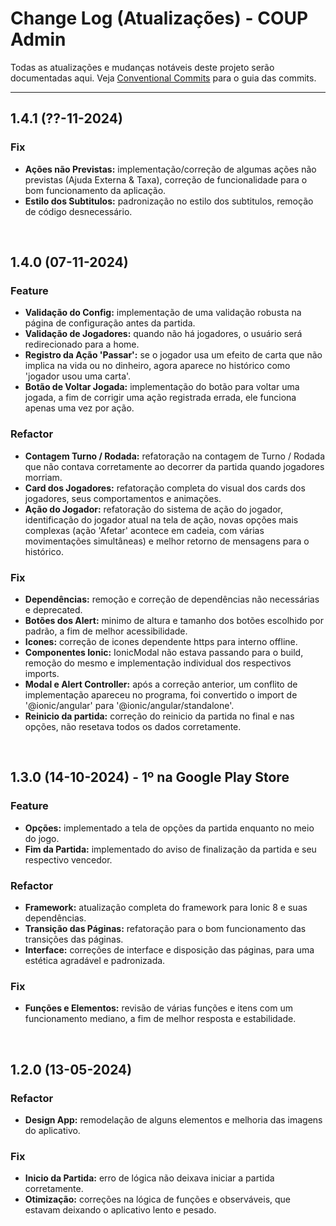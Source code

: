 # Change Log (Atualizações) - COUP Admin

Todas as atualizações e mudanças notáveis deste projeto serão documentadas aqui. Veja [Conventional Commits](https://conventionalcommits.org) para o guia das commits.

---

## 1.4.1 (??-11-2024)

### Fix

-   **Ações não Previstas:** implementação/correção de algumas ações não previstas (Ajuda Externa & Taxa), correção de funcionalidade para o bom funcionamento da aplicação.
-   **Estilo dos Subtitulos:** padronização no estilo dos subtitulos, remoção de código desnecessário.

<br>

## 1.4.0 (07-11-2024)

### Feature

-   **Validação do Config:** implementação de uma validação robusta na página de configuração antes da partida.
-   **Validação de Jogadores:** quando não há jogadores, o usuário será redirecionado para a home.
-   **Registro da Ação 'Passar':** se o jogador usa um efeito de carta que não implica na vida ou no dinheiro, agora aparece no histórico como 'jogador usou uma carta'.
-   **Botão de Voltar Jogada:** implementação do botão para voltar uma jogada, a fim de corrigir uma ação registrada errada, ele funciona apenas uma vez por ação.

### Refactor

-   **Contagem Turno / Rodada:** refatoração na contagem de Turno / Rodada que não contava corretamente ao decorrer da partida quando jogadores morriam.
-   **Card dos Jogadores:** refatoração completa do visual dos cards dos jogadores, seus comportamentos e animações.
-   **Ação do Jogador:** refatoração do sistema de ação do jogador, identificação do jogador atual na tela de ação, novas opções mais complexas (ação 'Afetar' acontece em cadeia, com várias movimentações simultâneas) e melhor retorno de mensagens para o histórico.

### Fix

-   **Dependências:** remoção e correção de dependências não necessárias e deprecated.
-   **Botões dos Alert:** minimo de altura e tamanho dos botões escolhido por padrão, a fim de melhor acessibilidade.
-   **Icones:** correção de icones dependente https para interno offline.
-   **Componentes Ionic:** IonicModal não estava passando para o build, remoção do mesmo e implementação individual dos respectivos imports.
-   **Modal e Alert Controller:** após a correção anterior, um conflito de implementação apareceu no programa, foi convertido o import de '@ionic/angular' para '@ionic/angular/standalone'.
-   **Reinicio da partida:** correção do reinicio da partida no final e nas opções, não resetava todos os dados corretamente.

<br>

## 1.3.0 (14-10-2024) - 1º na Google Play Store

### Feature

-   **Opções:** implementado a tela de opções da partida enquanto no meio do jogo.
-   **Fim da Partida:** implementado do aviso de finalização da partida e seu respectivo vencedor.

### Refactor

-   **Framework:** atualização completa do framework para Ionic 8 e suas dependências.
-   **Transição das Páginas:** refatoração para o bom funcionamento das transições das páginas.
-   **Interface:** correções de interface e disposição das páginas, para uma estética agradável e padronizada.

### Fix

-   **Funções e Elementos:** revisão de várias funções e itens com um funcionamento mediano, a fim de melhor resposta e estabilidade.

<br>

## 1.2.0 (13-05-2024)

### Refactor

-   **Design App:** remodelação de alguns elementos e melhoria das imagens do aplicativo.

### Fix

-   **Inicio da Partida:** erro de lógica não deixava iniciar a partida corretamente.
-   **Otimização:** correções na lógica de funções e observáveis, que estavam deixando o aplicativo lento e pesado.

